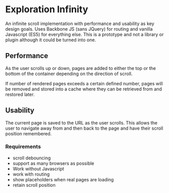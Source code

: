 # Exploration Infinity
An infinite scroll implementation with performance and usability as key design goals. Uses
Backbone JS (sans JQuery) for routing and vanilla Javascript (ES5) for everything else.
This is a prototype and not a library or plugin although it could be turned into one.

## Performance
As the user scrolls up or down, pages are added to either the top or the bottom of the container
depending on the direction of scroll.

If number of rendered pages exceeds a certain defined number, pages will be removed and stored
into a cache where they can be retrieved from and restored later.

## Usability
The current page is saved to the URL as the user scrolls. This allows the user to navigate away from and then back to the
page and have their scroll position remembered.

### Requirements
* scroll debouncing
* support as many browsers as possible
* Work without Javascript
* work with routing
* show placeholders when real pages are loading
* retain scroll position
